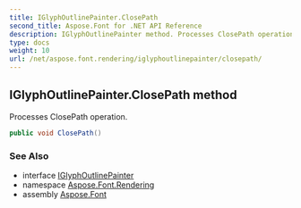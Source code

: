 ```yaml
---
title: IGlyphOutlinePainter.ClosePath
second_title: Aspose.Font for .NET API Reference
description: IGlyphOutlinePainter method. Processes ClosePath operation
type: docs
weight: 10
url: /net/aspose.font.rendering/iglyphoutlinepainter/closepath/
---
```

## IGlyphOutlinePainter.ClosePath method

Processes ClosePath operation.

```csharp
public void ClosePath()
```

### See Also

* interface [IGlyphOutlinePainter](../)
* namespace [Aspose.Font.Rendering](../../iglyphoutlinepainter/)
* assembly [Aspose.Font](../../../)


